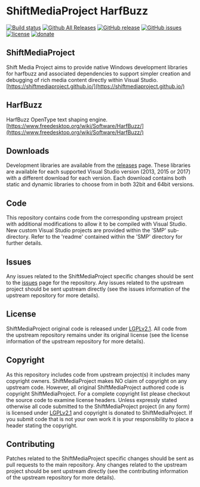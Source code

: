 ShiftMediaProject HarfBuzz
=============
[![Build status](https://ci.appveyor.com/api/projects/status/95we5y750cga5au3?svg=true)](https://ci.appveyor.com/project/Sibras/harfbuzz)
[![Github All Releases](https://img.shields.io/github/downloads/ShiftMediaProject/harfbuzz/total.svg)](https://github.com/ShiftMediaProject/harfbuzz/releases)
[![GitHub release](https://img.shields.io/github/release/ShiftMediaProject/harfbuzz.svg)](https://github.com/ShiftMediaProject/harfbuzz/releases/latest)
[![GitHub issues](https://img.shields.io/github/issues/ShiftMediaProject/harfbuzz.svg)](https://github.com/ShiftMediaProject/harfbuzz/issues)
[![license](https://img.shields.io/github/license/ShiftMediaProject/harfbuzz.svg)](https://github.com/ShiftMediaProject/harfbuzz)
[![donate](https://img.shields.io/badge/donate-link-brightgreen.svg)](https://shiftmediaproject.github.io/8-donate/)
## ShiftMediaProject

Shift Media Project aims to provide native Windows development libraries for harfbuzz and associated dependencies to support simpler creation and debugging of rich media content directly within Visual Studio. [https://shiftmediaproject.github.io/](https://shiftmediaproject.github.io/)

## HarfBuzz

HarfBuzz OpenType text shaping engine. [https://www.freedesktop.org/wiki/Software/HarfBuzz/](https://www.freedesktop.org/wiki/Software/HarfBuzz/)

## Downloads

Development libraries are available from the [releases](https://github.com/ShiftMediaProject/harfbuzz/releases) page. These libraries are available for each supported Visual Studio version (2013, 2015 or 2017) with a different download for each version. Each download contains both static and dynamic libraries to choose from in both 32bit and 64bit versions.

## Code

This repository contains code from the corresponding upstream project with additional modifications to allow it to be compiled with Visual Studio. New custom Visual Studio projects are provided within the 'SMP' sub-directory. Refer to the 'readme' contained within the 'SMP' directory for further details.

## Issues

Any issues related to the ShiftMediaProject specific changes should be sent to the [issues](https://github.com/ShiftMediaProject/harfbuzz/issues) page for the repository. Any issues related to the upstream project should be sent upstream directly (see the issues information of the upstream repository for more details).

## License

ShiftMediaProject original code is released under [LGPLv2.1](https://www.gnu.org/licenses/lgpl-2.1.html). All code from the upstream repository remains under its original license (see the license information of the upstream repository for more details).

## Copyright

As this repository includes code from upstream project(s) it includes many copyright owners. ShiftMediaProject makes NO claim of copyright on any upstream code. However, all original ShiftMediaProject authored code is copyright ShiftMediaProject. For a complete copyright list please checkout the source code to examine license headers. Unless expressly stated otherwise all code submitted to the ShiftMediaProject project (in any form) is licensed under [LGPLv2.1](https://www.gnu.org/licenses/lgpl-2.1.html) and copyright is donated to ShiftMediaProject. If you submit code that is not your own work it is your responsibility to place a header stating the copyright.

## Contributing

Patches related to the ShiftMediaProject specific changes should be sent as pull requests to the main repository. Any changes related to the upstream project should be sent upstream directly (see the contributing information of the upstream repository for more details).